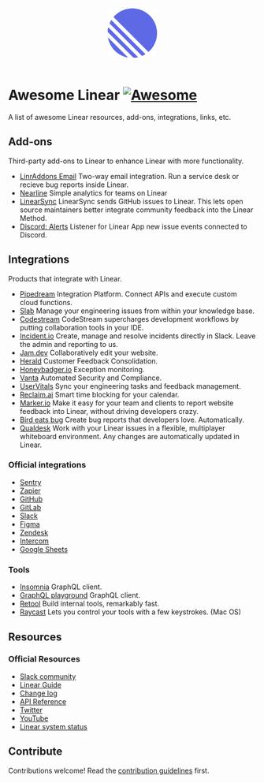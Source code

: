 <p align="center">
  <br>
  <img width="100" src="./assets/linear_logo.png" alt="logo of Linear">
  <br>
  <br>
</p>

# Awesome Linear [![Awesome](https://awesome.re/badge.svg)](https://awesome.re)


A list of awesome Linear resources, add-ons, integrations, links, etc.


## Add-ons

Third-party add-ons to Linear to enhance Linear with more functionality.

- [LinrAddons Email](https://email.linraddons.com/) Two-way email integration. Run a service desk or recieve bug reports inside Linear.
- [Nearline](https://www.nearline.io/) Simple analytics
for teams on Linear
- [LinearSync](https://linear-sync.com/) LinearSync sends GitHub issues to Linear. This lets open source maintainers better integrate community feedback into the Linear Method.
- [Discord: Alerts](https://github.com/ezolla/linear-app-discord) Listener for Linear App new issue events connected to Discord.

## Integrations

Products that integrate with Linear.

 - [Pipedream](https://pipedream.com/apps/linear-app) Integration Platform. Connect APIs and execute custom cloud functions.
 - [Slab](https://slab.com/integrations/linear/) Manage your engineering issues from within your knowledge base.
 - [Codestream](https://www.codestream.com/blog/codestream-10-3-view-and-create-linear-issues-in-your-ide) CodeStream supercharges development workflows by putting collaboration tools in your IDE.
 - [Incident.io](https://incident.io/) Create, manage and resolve incidents directly in Slack. Leave the admin and reporting to us.
 - [Jam.dev](https://jam.dev/) Collaboratively edit your website.
 - [Herald](https://www.heraldhq.com/) Customer Feedback Consolidation.
 - [Honeybadger.io](https://docs.honeybadger.io/integrations/#linear) Exception monitoring.
 - [Vanta](https://www.vanta.com/) Automated Security and Compliance.
- [UserVitals](https://www.uservitalshq.com/works-with/linear) Sync your engineering tasks and feedback management.
- [Reclaim.ai](https://reclaim.ai/) Smart time blocking for your calendar.
- [Marker.io](https://marker.io/linear-website-issue-tracker) Make it easy for your team and clients to report website feedback into Linear, without driving developers crazy.
- [Bird eats bug](https://birdeatsbug.com/) Create bug reports that developers love. Automatically.
- [Qualdesk](https://qualdesk.com/) Work with your Linear issues in a flexible, multiplayer whiteboard environment. Any changes are automatically updated in Linear.

### Official integrations

- [Sentry](https://sentry.io/integrations/linear/) 
- [Zapier](https://zapier.com/apps/linear/integrations)
- [GitHub](https://linear.app/settings/integrations/github)
- [GitLab](https://linear.app/settings/integrations/gitlab)
- [Slack](https://linear.app/settings/integrations/slack)
- [Figma](https://linear.app/settings/integrations/figma)
- [Zendesk](https://www.zendesk.com/apps/support/linear/)
- [Intercom](https://linear.app/settings/integrations/intercom)
- [Google Sheets](https://linear.app/settings/integrations/google-sheets)

### Tools
- [Insomnia](https://insomnia.rest/) GraphQL client.
- [GraphQL playground](https://github.com/graphql/graphql-playground) GraphQL client.
- [Retool](https://retool.com/) Build internal tools, remarkably fast.
- [Raycast](https://www.raycast.com/) Lets you control your tools with a few keystrokes. (Mac OS)

## Resources

### Official Resources

- [Slack community](https://linearcustomers.slack.com)
- [Linear Guide](https://docs.linear.app/)
- [Change log](https://linear.app/changelog)
- [API Reference](https://developers.linear.app/docs/)
- [Twitter](https://twitter.com/linear)
- [YouTube](https://www.youtube.com/channel/UCWivgq8xSp7QcXVyPHml-Aw)
- [Linear system status](https://linearstatus.com/)

## Contribute

Contributions welcome! Read the [contribution guidelines](contributing.md) first.
